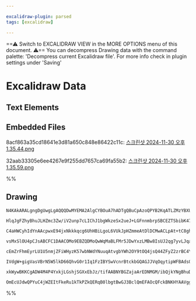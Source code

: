 ```yaml
---

excalidraw-plugin: parsed
tags: [excalidraw]

---
```

==⚠  Switch to EXCALIDRAW VIEW in the MORE OPTIONS menu of this document. ⚠== You can decompress Drawing data with the command palette: 'Decompress current Excalidraw file'. For more info check in plugin settings under 'Saving'


# Excalidraw Data
## Text Elements
## Embedded Files
8acf863a35cd18641e3d81a650c848e86422c11c: [스크린샷 2024-11-30 오후 1.35.44.png](스크린샷%202024-11-30%20오후%201.35.44.png)

32aab33305e6ee4267e9f255dd7657ca69fa55b2: [스크린샷 2024-11-30 오후 1.35.59.png](스크린샷%202024-11-30%20오후%201.35.59.png)

%%
## Drawing
```compressed-json
N4KAkARALgngDgUwgLgAQQQDwMYEMA2AlgCYBOuA7hADTgQBuCpAzoQPYB2KqATLZMzYBXUtiRoIACyhQ4zZAHoFAc0JRJQgEYA6bGwC2CgF7N6hbEcK4OCtptbErHALRY8RMpWdx8Q1TdIEfARcZgRmBShcZQUebQA2bQB2GjoghH0EDihmbgBtcDBQMBKIEm4IAHUABQBOAHkAGXoAaQAtVJLIWEQKwn1opH5SzG4ADgBmbQAGAEZpgBYJpeme

HlqJgFZhyBhuJLHZmc3Zw/iV2unp7cLIChJ1bgWkzeSx2ueJ+LGFnnmbrpSBCEZTSbibK47CDWZTBbjTKHMKCkNgAawQAGE2Pg2KQKsjrMw4LhAtlOqVNLhsKjlCihBxiFicXiJASOESSVkoOTIAAzQj4fAAZVgcIkkipGkCPIgSJR6MqD0k3FmiORaIQIpgYvQgg8MrpoI44VyaFVtwgbGJ2DUezNkItdIZxuYptQHCEgsRCAQxG4HxO5sBjBY7

C4aHWCyhIdYnAAcpwxE94jxNkkkqcg6UhHBiLgoL6VUkJpHZmmeAtDlDCMwACLpAt+tC8ghhKG04RwACSxDdeQAulDNMIGQBRYKZbJ9wcWogcVHcD1e2dsamF5uthBQ/nBHsVMZU3ljeITXBbbDEU7nWYICbEQ64eIQ7A/MYIY+/HjYWazbAy5juOIqAFF0YBZiUsy3DOgKEAyWAVLg0wyry5CZHuaBLvgar5kIboQIgDKwcoMrYCicCLp6+CFAA

vsMxSlOU4pCJsABCFC1DAACOMo9EBZQDMoQwWqMaBLFMr5JDwYxzLMBw8IsUJ2qg7yvLJqabEstQ/BMyxQvcxCPGgEIIhakjAqC3IRrUSTaD+mwTD88Rlg5CznFCMI6iZgJyhqTK4vi5DssSpLckOVI0k6jLYv5rKBRyIXIQKwqinxErYFKQneeqCpKiqarypqKUVHq5RQoakgum64GWtatoqg6gKRZVFHLt5PpNqgxYpgCpQxmG4JSdGTCxhwCY

cEmZrFhmEyrLU1U5nmjZFiWHyzK57wbNWdYNuuqAtvgbYWh2OY9tOQ4jsQ44ZFyZ2zrBC4YZRUI4muHX7YdgI7gg6HoCWuC4JoOkzZsCDxD6vzxEkCC1Ly6nEMQSRPkkeDxDDuCbJsmg8P+gH5LcYE7GBUHVnBInoLgszIah30dZh2FQLhFQEY4HDEVCpFWi1VElNR4DQdCcBwCK+ZAfR0BmZkFREBZ5IMIQCAUCx4XHQyfksugADEvLazrsvYCI

IVdgW+gigVasVBrN5W5lkD66QhvG0r1Iq1FzIBYSwVcnrBtckbGQAGJJVqOqytipWFBAdsOxkpsaoqBnKhGwyRz72R+yb2WFdqfElX6ydR77xsAErCEaJp5RHBdp8b9S1bA9VebbqdQOn/ucFA/u4PoApKT1Kf24XAft0KhBGEB8n5836cACpYFAACC0vhugwS8qFldT8bwukAv9tsBQZm4LTT0bwP1cZKODLz3vB8hB10I397Z8t8b18ohQ0/wH

xkWywBKKCgADW4M4P4YxkjLGshjSGXxEbJz/tifAABNYBGZajaArEDNMGM/ibQjkYNgBhuD0UgPQAgQggJHCkpJHgSQaKT2funEu9JiDNQkD/ZOtISAjzHtwCeEdOHEBFAgciRkOGkBIAAWTYMQBAl8AbBDepuMRJBzZoGIRAFi2J76kGUJSAAFH8JI1BeCyWMYY4x0xtCbAAJQyiLggZQnoSQVB0fongM0zEeN4F4yxNiIB0NPiFWO6Ja5QDDG6

OmEcUJdwQPYuC4jWZEItFkeRu1kTkPZkQERqB0lbgtBwGJ3BclQmEFAOcQFckBNKHYAAVggbAOQhQFLgFImRcjNAKO4O9PJpQqRhMYNPAh+AkmAl4sVdIDT+rs1wlAAwn9eiPVaqUF66JFEHR6cs0IC9JkDKGVzGi4BaJ0C+m6YAvNqJAA==
```
%%